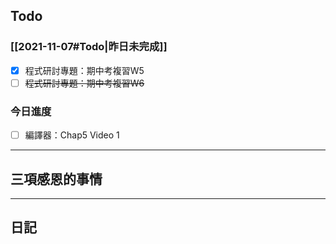 ## Todo
### [[2021-11-07#Todo|昨日未完成]]
- [x] 程式研討專題：期中考複習W5
- [ ] ~~程式研討專題：期中考複習W6~~
### 今日進度
- [ ]  編譯器：Chap5 Video 1

---
## 三項感恩的事情


---
## 日記
